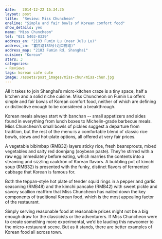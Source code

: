 ```yaml
---
date:   2014-12-22 15:34:25
layout: post
title:  "Review: Miss Chuncheon"
oneline: "Simple and fair bowls of Korean comfort food"
show_details: yes
name: "Miss Chuncheon"
tel: "021 5403-8339"
address_en: "2183 Fumin Lu (near Julu Lu)"
address_cn: "富民路183号(近巨鹿路)"
address_map: "2183 Fumin Rd, Shanghai"
cuisine: "Korean"
stars: 3
categories:
- Reviews
tags: korean cafe cute
image: /assets/post_images/miss-chun/miss-chun.jpg
---
```

All it takes to join Shanghai’s micro-kitchen craze is a tiny space, half a kitchen and a solid niche cuisine. Miss Chuncheon on Fumin Lu offers simple and fair bowls of Korean comfort food, neither of which are defining or distinctive enough to be considered a breakthrough.

Korean meals always start with banchan -- small appetizers and sides found in everything from lunch boxes to Michelin-grade barbecue meals. Miss Chuncheon’s small bowls of pickles suggest a departure from tradition, but the rest of the menu is a comfortable blend of classic rice bowls, stews and hot-plate options, all offered at very fair prices.

A vegetable bibimbap (RMB32) layers sticky rice, fresh beansprouts, mixed vegetables and salty red doenjang (soybean paste). They’re stirred with a raw egg immediately before eating, which marries the contents into a steaming and sizzling cauldron of Korean flavors. A bubbling pot of kimchi soup (RMB32) is presented with the funky, distinct flavors of fermented cabbage that Korean is famous for.

Both the teppan-style hot plate of tender squid rings in a pepper and garlic seasoning (RMB48) and the kimchi pancake (RMB42) with sweet pickle and savory scallion reaffirm that Miss Chuncheon has nailed down the key components of traditional Korean food, which is the most appealing factor of the restaurant.

Simply serving reasonable food at reasonable prices might not be a big enough draw for the classicists or the adventurers. If Miss Chuncheon were to create something more experimental, we’d be lauding this newcomer to the micro-restaurant scene. But as it stands, there are better examples of Korean food all across town.